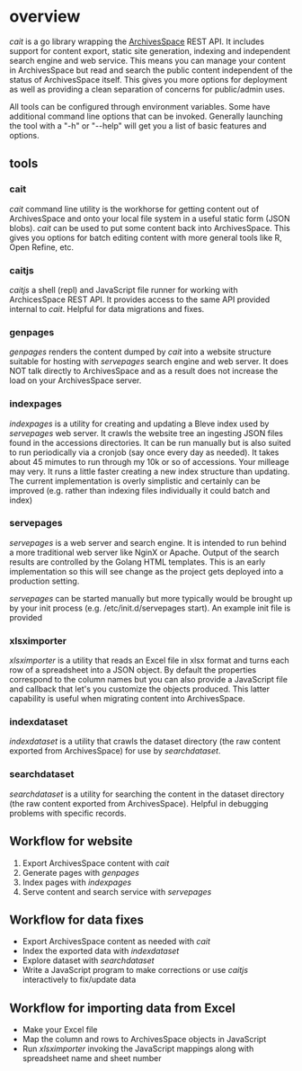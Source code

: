 
# overview

_cait_ is a go library wrapping the [ArchivesSpace](http://archivesspace.org) REST API.  It includes support for content export, static site generation, indexing and independent search engine and web service.  This means you can manage your content in ArchivesSpace but read and search the public content independent of the status of ArchivesSpace itself.  This gives you more options for deployment as well as providing a clean separation of concerns for public/admin uses.

All tools can be configured through environment variables. Some have additional command line options that can be invoked.  Generally launching the tool with a "-h" or "--help" will get you a list of basic features and options.

## tools

### cait

_cait_ command line utility is the workhorse for getting content out of ArchivesSpace and onto your local file system in a useful static form (JSON blobs).  _cait_ can be used to put some content back into ArchivesSpace. This gives you options for batch editing content with more general tools like R, Open Refine, etc.

### caitjs

_caitjs_ a shell (repl) and JavaScript file runner for working with ArchicesSpace REST API. It provides access to the same API provided internal to _cait_. Helpful for data migrations and fixes.

### genpages

_genpages_ renders the content dumped by _cait_ into a website structure suitable for hosting with _servepages_ search engine and web server.  It does NOT talk directly to ArchivesSpace and as a result does not increase the load on your ArchivesSpace server.

### indexpages

_indexpages_ is a utility for creating and updating a Bleve index used by _servepages_ web server.  It crawls the website tree an ingesting JSON files found in the accessions directories. It can be run manually but is also suited to run periodically via a cronjob (say once every day as needed).   It takes about 45 mimutes to run through my 10k or so of accessions. Your milleage may very. It runs a little faster creating a new index structure than updating.  The current implementation is overly simplistic and certainly can be improved (e.g. rather than indexing files individually it could batch and index)

### servepages

_servepages_ is a web server and search engine. It is intended to run behind a more traditional web server like NginX or Apache.  Output of the search results are controlled by the Golang HTML templates.  This is an early implementation so this will see change as the project gets deployed into a production setting.

_servepages_ can be started manually but more typically would be brought up by your init process (e.g. /etc/init.d/servepages start). An example init file is provided

### xlsximporter

_xlsximporter_ is a utility that reads an Excel file in xlsx format and turns each row of a spreadsheet into a JSON object. By default the properties correspond to the column names but you can also provide a JavaScript file and callback that let's you customize the objects produced. This latter capability is useful when migrating content into ArchivesSpace.

### indexdataset

_indexdataset_ is a utility that crawls the dataset directory (the raw content exported from ArchivesSpace) for use by _searchdataset_.

### searchdataset

_searchdataset_ is a utility for searching the content in the dataset directory (the raw content exported from ArchivesSpace).  Helpful in debugging problems with specific records.


## Workflow for website

1. Export ArchivesSpace content with _cait_
2. Generate pages with _genpages_
3. Index pages with _indexpages_
4. Serve content and search service with _servepages_

## Workflow for data fixes

+ Export ArchivesSpace content as needed with _cait_
+ Index the exported data with _indexdataset_
+ Explore dataset with _searchdataset_
+ Write a JavaScript program to make corrections or use _caitjs_ interactively to fix/update data

## Workflow for importing data from Excel

+ Make your Excel file
+ Map the column and rows to ArchivesSpace objects in JavaScript
+ Run _xlsximporter_ invoking the JavaScript mappings along with spreadsheet name and sheet number
